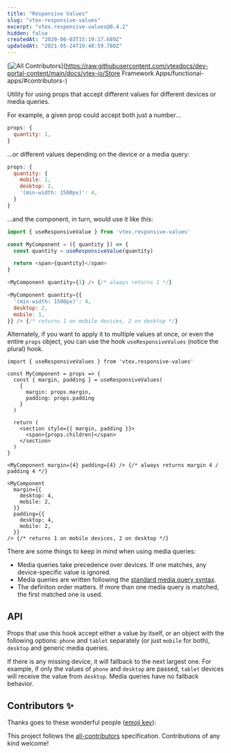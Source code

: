 ```yaml
---
title: "Responsive Values"
slug: "vtex-responsive-values"
excerpt: "vtex.responsive-values@0.4.2"
hidden: false
createdAt: "2020-06-03T15:19:17.689Z"
updatedAt: "2021-05-24T19:48:59.780Z"
---
```

<!-- ALL-CONTRIBUTORS-BADGE:START - Do not remove or modify this section -->

[![All Contributors](https://img.shields.io/badge/all_contributors-0-orange.svg?style=flat-square)](https://raw.githubusercontent.com/vtexdocs/dev-portal-content/main/docs/vtex-io/Store Framework Apps/functional-apps/#contributors-)

<!-- ALL-CONTRIBUTORS-BADGE:END -->

Utility for using props that accept different values for different devices or media queries.

For example, a given prop could accept both just a number...

```js
props: {
  quantity: 1,
}
```

...or different values depending on the device or a media query:

```js
props: {
  quantity: {
    mobile: 1,
    desktop: 2,
    '(min-width: 1500px)': 4,
  }
}
```

...and the component, in turn, would use it like this:

```js
import { useResponsiveValue } from 'vtex.responsive-values'

const MyComponent = ({ quantity }) => {
  const quantity = useResponsiveValue(quantity)

  return <span>{quantity}</span>
}

<MyComponent quantity={1} /> {/* always returns 1 */}

<MyComponent quantity={{
  '(min-width: 1500px)': 4,
  desktop: 2,
  mobile: 1,
}} /> {/* returns 1 on mobile devices, 2 on desktop */}
```

Alternately, if you want to apply it to multiple values at once, or even the entire `props` object, you can use the hook `useResponsiveValues` (notice the plural) hook.

```tsx
import { useResponsiveValues } from 'vtex.responsive-values'

const MyComponent = props => {
  const { margin, padding } = useResponsiveValues(
    {
      margin: props.margin,
      padding: props.padding
    }
  )

  return (
    <section style={{ margin, padding }}>
      <span>{props.children}</span>
    </section>
  )
}

<MyComponent margin={4} padding={4} /> {/* always returns margin 4 / padding 4 */}

<MyComponent
  margin={{
    desktop: 4,
    mobile: 2,
  }}
  padding={{
    desktop: 4,
    mobile: 2,
  }}
/> {/* returns 1 on mobile devices, 2 on desktop */}
```

There are some things to keep in mind when using media queries:

- Media queries take precedence over devices. If one matches, any device-specific value is ignored.
- Media queries are written following the [standard media query syntax](https://developer.mozilla.org/en-US/docs/Web/CSS/Media_Queries/Using_media_queries#Syntax).
- The definiton order matters. If more than one media query is matched, the first matched one is used.

## API

Props that use this hook accept either a value by itself, or an object with the following options: `phone` and `tablet` separately (or just `mobile` for both), `desktop` and generic media queries.

If there is any missing device, it will fallback to the next largest one. For example, if only the values of `phone` and `desktop` are passed, `tablet` devices will receive the value from `desktop`. Media queries have no fallback behavior.

## Contributors ✨

Thanks goes to these wonderful people ([emoji key](https://allcontributors.org/docs/en/emoji-key)):

<!-- ALL-CONTRIBUTORS-LIST:START - Do not remove or modify this section -->
<!-- prettier-ignore-start -->
<!-- markdownlint-disable -->
<!-- markdownlint-enable -->
<!-- prettier-ignore-end -->

<!-- ALL-CONTRIBUTORS-LIST:END -->

This project follows the [all-contributors](https://github.com/all-contributors/all-contributors) specification. Contributions of any kind welcome!